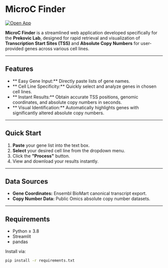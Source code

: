# MicroC Finder 

[![Open App](https://static.streamlit.io/badges/streamlit_badge_black_white.svg)](https://microcfinder.streamlit.app/)

**MicroC Finder** is a streamlined web application developed specifically for the **Prekovic Lab**, designed for rapid retrieval and visualization of **Transcription Start Sites (TSS)** and **Absolute Copy Numbers** for user-provided genes across various cell lines.

---

## Features

- ** Easy Gene Input:** Directly paste lists of gene names.
- ** Cell Line Specificity:** Quickly select and analyze genes in chosen cell lines.
- ** Instant Results:** Obtain accurate TSS positions, genomic coordinates, and absolute copy numbers in seconds.
- ** Visual Identification:** Automatically highlights genes with significantly altered absolute copy numbers.

---

## Quick Start

1. **Paste** your gene list into the text box.
2. **Select** your desired cell line from the dropdown menu.
3. Click the **"Process"** button.
4. View and download your results instantly.

---

## Data Sources

- **Gene Coordinates:** Ensembl BioMart canonical transcript export.
- **Copy Number Data:** Public Omics absolute copy number datasets.

---

## Requirements

- Python ≥ 3.8
- Streamlit
- pandas

Install via:

```bash
pip install -r requirements.txt
